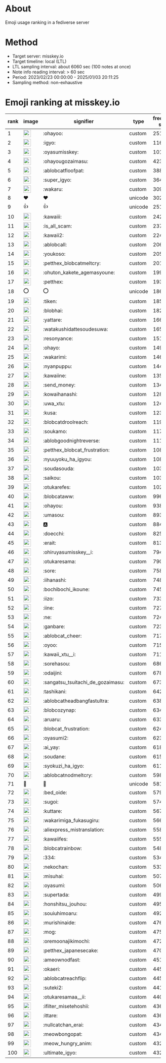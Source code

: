 # About
Emoji usage ranking in a fediverse server

# Method
- Target server: misskey.io
- Target timeline: local (LTL)
- LTL sampling interval: about 6060 sec (100 notes at once)
- Note info reading interval: > 60 sec
- Period: 2023/02/23 00:00:00 - 2025/01/03 20:11:25 
- Sampling method: non-exhaustive

# Emoji ranking at misskey.io

|rank|image|signifier|type|frequency score|
|----|----|----|----|----|
|1|<img height="24" src="https://misskey.io/emoji/ohayoo.webp">|:ohayoo:|custom|251750|
|2|<img height="24" src="https://misskey.io/emoji/igyo.webp">|:igyo:|custom|116524|
|3|<img height="24" src="https://misskey.io/emoji/oyasumisskey.webp">|:oyasumisskey:|custom|101309|
|4|<img height="24" src="https://misskey.io/emoji/ohayougozaimasu.webp">|:ohayougozaimasu:|custom|42377|
|5|<img height="24" src="https://misskey.io/emoji/ablobcatfloofpat.webp">|:ablobcatfloofpat:|custom|38858|
|6|<img height="24" src="https://misskey.io/emoji/super_igyo.webp">|:super_igyo:|custom|36419|
|7|<img height="24" src="https://misskey.io/emoji/wakaru.webp">|:wakaru:|custom|30970|
|8|❤|❤|unicode|30265|
|9|👍|👍|unicode|25165|
|10|<img height="24" src="https://misskey.io/emoji/kawaiii.webp">|:kawaiii:|custom|24221|
|11|<img height="24" src="https://misskey.io/emoji/is_all_scam.webp">|:is_all_scam:|custom|23709|
|12|<img height="24" src="https://misskey.io/emoji/kawaii2.webp">|:kawaii2:|custom|22477|
|13|<img height="24" src="https://misskey.io/emoji/ablobcall.webp">|:ablobcall:|custom|20667|
|14|<img height="24" src="https://misskey.io/emoji/youkoso.webp">|:youkoso:|custom|20508|
|15|<img height="24" src="https://misskey.io/emoji/petthex_blobcatmeltcry.webp">|:petthex_blobcatmeltcry:|custom|20129|
|16|<img height="24" src="https://misskey.io/emoji/ohuton_kakete_agemasyoune.webp">|:ohuton_kakete_agemasyoune:|custom|19969|
|17|<img height="24" src="https://misskey.io/emoji/petthex.webp">|:petthex:|custom|19371|
|18|⭕|⭕|unicode|18699|
|19|<img height="24" src="https://misskey.io/emoji/tiken.webp">|:tiken:|custom|18563|
|20|<img height="24" src="https://misskey.io/emoji/blobhai.webp">|:blobhai:|custom|18227|
|21|<img height="24" src="https://misskey.io/emoji/yattare.webp">|:yattare:|custom|16610|
|22|<img height="24" src="https://misskey.io/emoji/watakushidattesoudesuwa.webp">|:watakushidattesoudesuwa:|custom|16573|
|23|<img height="24" src="https://misskey.io/emoji/resonyance.webp">|:resonyance:|custom|15179|
|24|<img height="24" src="https://misskey.io/emoji/ohayo.webp">|:ohayo:|custom|14927|
|25|<img height="24" src="https://misskey.io/emoji/wakarimi.webp">|:wakarimi:|custom|14630|
|26|<img height="24" src="https://misskey.io/emoji/nyanpuppu.webp">|:nyanpuppu:|custom|14459|
|27|<img height="24" src="https://misskey.io/emoji/kawaiine.webp">|:kawaiine:|custom|13598|
|28|<img height="24" src="https://misskey.io/emoji/send_money.webp">|:send_money:|custom|13407|
|29|<img height="24" src="https://misskey.io/emoji/kowaihanashi.webp">|:kowaihanashi:|custom|12830|
|30|<img height="24" src="https://misskey.io/emoji/uwa_xtu.webp">|:uwa_xtu:|custom|12492|
|31|<img height="24" src="https://misskey.io/emoji/kusa.webp">|:kusa:|custom|12325|
|32|<img height="24" src="https://misskey.io/emoji/blobcatdroolreach.webp">|:blobcatdroolreach:|custom|11991|
|33|<img height="24" src="https://misskey.io/emoji/soukamo.webp">|:soukamo:|custom|11718|
|34|<img height="24" src="https://misskey.io/emoji/ablobgoodnightreverse.webp">|:ablobgoodnightreverse:|custom|11185|
|35|<img height="24" src="https://misskey.io/emoji/petthex_blobcat_frustration.webp">|:petthex_blobcat_frustration:|custom|10852|
|36|<img height="24" src="https://misskey.io/emoji/nyuuyoku_ha_igyou.webp">|:nyuuyoku_ha_igyou:|custom|10828|
|37|<img height="24" src="https://misskey.io/emoji/soudasouda.webp">|:soudasouda:|custom|10318|
|38|<img height="24" src="https://misskey.io/emoji/saikou.webp">|:saikou:|custom|10310|
|39|<img height="24" src="https://misskey.io/emoji/otukarefes.webp">|:otukarefes:|custom|10258|
|40|<img height="24" src="https://misskey.io/emoji/blobcataww.webp">|:blobcataww:|custom|9963|
|41|<img height="24" src="https://misskey.io/emoji/ohayou.webp">|:ohayou:|custom|9385|
|42|<img height="24" src="https://misskey.io/emoji/umasou.webp">|:umasou:|custom|8931|
|43|<img height="24" src="https://misskey.io/emoji/a.webp">|:a:|custom|8847|
|44|<img height="24" src="https://misskey.io/emoji/doecchi.webp">|:doecchi:|custom|8258|
|45|<img height="24" src="https://misskey.io/emoji/erait.webp">|:erait:|custom|8134|
|46|<img height="24" src="https://misskey.io/emoji/ohiruyasumisskey__i.webp">|:ohiruyasumisskey__i:|custom|7942|
|47|<img height="24" src="https://misskey.io/emoji/otukaresama.webp">|:otukaresama:|custom|7907|
|48|<img height="24" src="https://misskey.io/emoji/sore.webp">|:sore:|custom|7581|
|49|<img height="24" src="https://misskey.io/emoji/iihanashi.webp">|:iihanashi:|custom|7486|
|50|<img height="24" src="https://misskey.io/emoji/bochibochi_ikoune.webp">|:bochibochi_ikoune:|custom|7455|
|51|<img height="24" src="https://misskey.io/emoji/iizo.webp">|:iizo:|custom|7335|
|52|<img height="24" src="https://misskey.io/emoji/iine.webp">|:iine:|custom|7279|
|53|<img height="24" src="https://misskey.io/emoji/ne.webp">|:ne:|custom|7246|
|54|<img height="24" src="https://misskey.io/emoji/ganbare.webp">|:ganbare:|custom|7230|
|55|<img height="24" src="https://misskey.io/emoji/ablobcat_cheer.webp">|:ablobcat_cheer:|custom|7177|
|56|<img height="24" src="https://misskey.io/emoji/oyoo.webp">|:oyoo:|custom|7153|
|57|<img height="24" src="https://misskey.io/emoji/kawaii_xtu__i.webp">|:kawaii_xtu__i:|custom|7112|
|58|<img height="24" src="https://misskey.io/emoji/sorehasou.webp">|:sorehasou:|custom|6867|
|59|<img height="24" src="https://misskey.io/emoji/odaijini.webp">|:odaijini:|custom|6784|
|60|<img height="24" src="https://misskey.io/emoji/sangatsu_tsuitachi_de_gozaimasu.webp">|:sangatsu_tsuitachi_de_gozaimasu:|custom|6730|
|61|<img height="24" src="https://misskey.io/emoji/tashikani.webp">|:tashikani:|custom|6422|
|62|<img height="24" src="https://misskey.io/emoji/ablobcatheadbangfastultra.webp">|:ablobcatheadbangfastultra:|custom|6381|
|63|<img height="24" src="https://misskey.io/emoji/blobcozynap.webp">|:blobcozynap:|custom|6342|
|64|<img height="24" src="https://misskey.io/emoji/aruaru.webp">|:aruaru:|custom|6336|
|65|<img height="24" src="https://misskey.io/emoji/blobcat_frustration.webp">|:blobcat_frustration:|custom|6240|
|66|<img height="24" src="https://misskey.io/emoji/oyasumi2.webp">|:oyasumi2:|custom|6232|
|67|<img height="24" src="https://misskey.io/emoji/ai_yay.webp">|:ai_yay:|custom|6188|
|68|<img height="24" src="https://misskey.io/emoji/soudane.webp">|:soudane:|custom|6156|
|69|<img height="24" src="https://misskey.io/emoji/syokuzi_ha_igyo.webp">|:syokuzi_ha_igyo:|custom|6111|
|70|<img height="24" src="https://misskey.io/emoji/ablobcatnodmeltcry.webp">|:ablobcatnodmeltcry:|custom|5987|
|71|🎉|🎉|unicode|5813|
|72|<img height="24" src="https://misskey.io/emoji/bed_oide.webp">|:bed_oide:|custom|5795|
|73|<img height="24" src="https://misskey.io/emoji/sugoi.webp">|:sugoi:|custom|5746|
|74|<img height="24" src="https://misskey.io/emoji/kuttare.webp">|:kuttare:|custom|5679|
|75|<img height="24" src="https://misskey.io/emoji/wakarimiga_fukasugiru.webp">|:wakarimiga_fukasugiru:|custom|5660|
|76|<img height="24" src="https://misskey.io/emoji/aliexpress_mistranslation.webp">|:aliexpress_mistranslation:|custom|5589|
|77|<img height="24" src="https://misskey.io/emoji/kawaiifes.webp">|:kawaiifes:|custom|5553|
|78|<img height="24" src="https://misskey.io/emoji/blobcatrainbow.webp">|:blobcatrainbow:|custom|5483|
|79|<img height="24" src="https://misskey.io/emoji/334.webp">|:334:|custom|5342|
|80|<img height="24" src="https://misskey.io/emoji/nekochan.webp">|:nekochan:|custom|5335|
|81|<img height="24" src="https://misskey.io/emoji/misuhai.webp">|:misuhai:|custom|5070|
|82|<img height="24" src="https://misskey.io/emoji/oyasumi.webp">|:oyasumi:|custom|5065|
|83|<img height="24" src="https://misskey.io/emoji/supertada.webp">|:supertada:|custom|4992|
|84|<img height="24" src="https://misskey.io/emoji/honshitsu_jouhou.webp">|:honshitsu_jouhou:|custom|4959|
|85|<img height="24" src="https://misskey.io/emoji/souiuhimoaru.webp">|:souiuhimoaru:|custom|4928|
|86|<img height="24" src="https://misskey.io/emoji/murishinaide.webp">|:murishinaide:|custom|4761|
|87|<img height="24" src="https://misskey.io/emoji/mog.webp">|:mog:|custom|4751|
|88|<img height="24" src="https://misskey.io/emoji/oremoonajikimochi.webp">|:oremoonajikimochi:|custom|4724|
|89|<img height="24" src="https://misskey.io/emoji/petthex_japanesecake.webp">|:petthex_japanesecake:|custom|4705|
|90|<img height="24" src="https://misskey.io/emoji/ameownodfast.webp">|:ameownodfast:|custom|4515|
|91|<img height="24" src="https://misskey.io/emoji/okaeri.webp">|:okaeri:|custom|4458|
|92|<img height="24" src="https://misskey.io/emoji/ablobcatreachflip.webp">|:ablobcatreachflip:|custom|4455|
|93|<img height="24" src="https://misskey.io/emoji/suteki2.webp">|:suteki2:|custom|4415|
|94|<img height="24" src="https://misskey.io/emoji/otukaresamaa__ii.webp">|:otukaresamaa__ii:|custom|4404|
|95|<img height="24" src="https://misskey.io/emoji/ifilter_misetehoshii.webp">|:ifilter_misetehoshii:|custom|4368|
|96|<img height="24" src="https://misskey.io/emoji/ittare.webp">|:ittare:|custom|4366|
|97|<img height="24" src="https://misskey.io/emoji/nullcatchan_erai.webp">|:nullcatchan_erai:|custom|4344|
|98|<img height="24" src="https://misskey.io/emoji/meowbongopat.webp">|:meowbongopat:|custom|4340|
|99|<img height="24" src="https://misskey.io/emoji/meow_hungry_anim.webp">|:meow_hungry_anim:|custom|4326|
|100|<img height="24" src="https://misskey.io/emoji/ultimate_igyo.webp">|:ultimate_igyo:|custom|4325|
